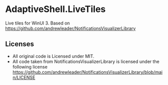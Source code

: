 ﻿# AdaptiveShell.LiveTiles

Live tiles for WinUI 3.
Based on https://github.com/andrewleader/NotificationsVisualizerLibrary

## Licenses
- All original code is Licensed under MIT.
- All code taken from NotificationsVisualizerLibrary is licensed under the following license https://github.com/andrewleader/NotificationsVisualizerLibrary/blob/main/LICENSE